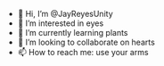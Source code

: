 - 👋 Hi, I’m @JayReyesUnity
- 👀 I’m interested in eyes
- 🌱 I’m currently learning plants
- 💞️ I’m looking to collaborate on hearts
- 📫 How to reach me: use your arms

<!---
JayReyesUnity/JayReyesUnity is a ✨ special ✨ repository because its `README.md` (this file) appears on your GitHub profile.
You can click the Preview link to take a look at your changes.
--->
